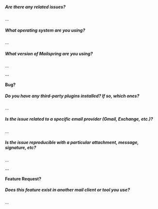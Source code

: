 <!--
Thanks for taking the time to file an issue! If you have general question or a problem with your email account, take a quick look at the Mailspring Knowledge Base to see if you question is addressed there:

   https://support.getmailspring.com/hc/en-us/sections/203638587-N1_

Our team tries to respond to all GitHub issues. To make sure your issue is
actionable, try to include the following information:
-->

##### Are there any related issues?
<!-- Try searching for both open and closed issues here: https://github.com/Foundry376/Mailspring/issues?q=is%3Aissue. Keep in mind that email features are often described differently on different platforms. (Conversations == threads, shortcuts == hotkeys, etc.) -->
...

##### What operating system are you using?
...

##### What version of Mailspring are you using?
...

--

**Bug?**
##### Do you have any third-party plugins installed? If so, which ones?
...

##### Is the issue related to a specific email provider (Gmail, Exchange, etc.)?
...

##### Is the issue reproducible with a particular attachment, message, signature, etc?
<!-- Try to provide an example as a file attachment or a screenshot. -->
...

--

**Feature Request?**
##### Does this feature exist in another mail client or tool you use?
...
